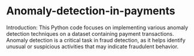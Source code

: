 # Anomaly-detection-in-payments
Introduction:
This Python code focuses on implementing various anomaly detection techniques on a dataset containing payment transactions. 
Anomaly detection is a critical task in fraud detection, as it helps identify unusual or suspicious activities that may indicate fraudulent behavior.
